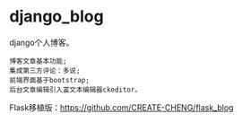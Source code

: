 # django_blog

django个人博客。

    博客文章基本功能;
    集成第三方评论：多说;
    前端界面基于bootstrap;
    后台文章编辑引入富文本编辑器ckeditor。


Flask移植版：<a>https://github.com/CREATE-CHENG/flask_blog</a>
